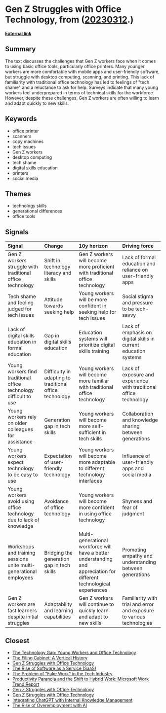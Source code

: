 # __Gen Z Struggles with Office Technology__, from ([20230312](https://kghosh.substack.com/p/20230312).)

__[External link](https://www.theguardian.com/technology/2023/feb/27/gen-z-tech-shame-office-technology-printers)__



## Summary

The text discusses the challenges that Gen Z workers face when it comes to using basic office tools, particularly office printers. Many younger workers are more comfortable with mobile apps and user-friendly software, but struggle with desktop computing, scanning, and printing. This lack of familiarity with traditional office technology has led to feelings of "tech shame" and a reluctance to ask for help. Surveys indicate that many young workers feel underprepared in terms of technical skills for the workforce. However, despite these challenges, Gen Z workers are often willing to learn and adapt quickly to new skills.

## Keywords

* office printer
* scanners
* copy machines
* tech issues
* Gen Z workers
* desktop computing
* tech shame
* digital skills education
* printers
* social media

## Themes

* technology skills
* generational differences
* office tools

## Signals

| Signal                                                               | Change                                                  | 10y horizon                                                                                                            | Driving force                                                         |
|:---------------------------------------------------------------------|:--------------------------------------------------------|:-----------------------------------------------------------------------------------------------------------------------|:----------------------------------------------------------------------|
| Gen Z workers struggle with traditional office technology            | Shift in technology literacy and skills                 | Gen Z workers will become more proficient with traditional office technology                                           | Lack of formal education and reliance on user-friendly apps           |
| Tech shame and feeling judged for tech issues                        | Attitude towards seeking help                           | Young workers will be more confident in seeking help for tech issues                                                   | Social stigma and pressure to be tech-savvy                           |
| Lack of digital skills education in formal education                 | Gap in digital skills education                         | Education systems will prioritize digital skills training                                                              | Lack of emphasis on digital skills in current education systems       |
| Young workers find traditional office technology difficult to use    | Difficulty in adapting to traditional office technology | Young workers will become more familiar with traditional office technology                                             | Lack of exposure and experience with traditional office technology    |
| Young workers rely on older colleagues for assistance                | Generation gap in tech skills                           | Young workers will become more self-sufficient in tech skills                                                          | Collaboration and knowledge sharing between generations               |
| Young workers expect technology to be easy to use                    | Expectation of user-friendly technology                 | Young workers will become more adaptable to different technology interfaces                                            | Influence of user-friendly apps and social media                      |
| Young workers avoid using office technology due to lack of knowledge | Avoidance of office technology                          | Young workers will become more confident in using office technology                                                    | Shyness and fear of judgment                                          |
| Workshops and training sessions unite multi-generational employees   | Bridging the generation gap in tech skills              | Multi-generational workforce will have a better understanding and appreciation for different technological experiences | Promoting empathy and understanding between generations               |
| Gen Z workers are fast learners despite initial struggles            | Adaptability and learning capabilities                  | Gen Z workers will continue to quickly learn and adapt to new skills                                                   | Familiarity with trial and error and exposure to various technologies |

## Closest

* [The Technology Gap: Young Workers and Office Technology](5ae1107c845692a2acadc6565babc91b)
* [The Filing Cabinet: A Vertical History](b074eff3e846c24db97af8524929939a)
* [Gen Z Struggles with Office Technology](84e4f59e4eb3832250963e8ac00bf768)
* [The Rise of Software as a Service (SaaS)](62f0c80f0091e9b15465cd516137b05e)
* [The Problem of "Fake Work" in the Tech Industry](be86183e1a7d0969b9c62346d4ecab28)
* [Productivity Paranoia and the Shift to Hybrid Work: Microsoft Work Trend Report](c44ce31cbe9d5b538bab463761a1fe8c)
* [Gen Z Struggles with Office Technology](84e4f59e4eb3832250963e8ac00bf768)
* [Gen Z Struggles with Office Technology](84e4f59e4eb3832250963e8ac00bf768)
* [Integrating ChatGPT with Internal Knowledge Management](977ac6628e9192d07524905819496121)
* [The Rise of Overemployment with AI](865de68b1a86658397163b10f850e3c5)